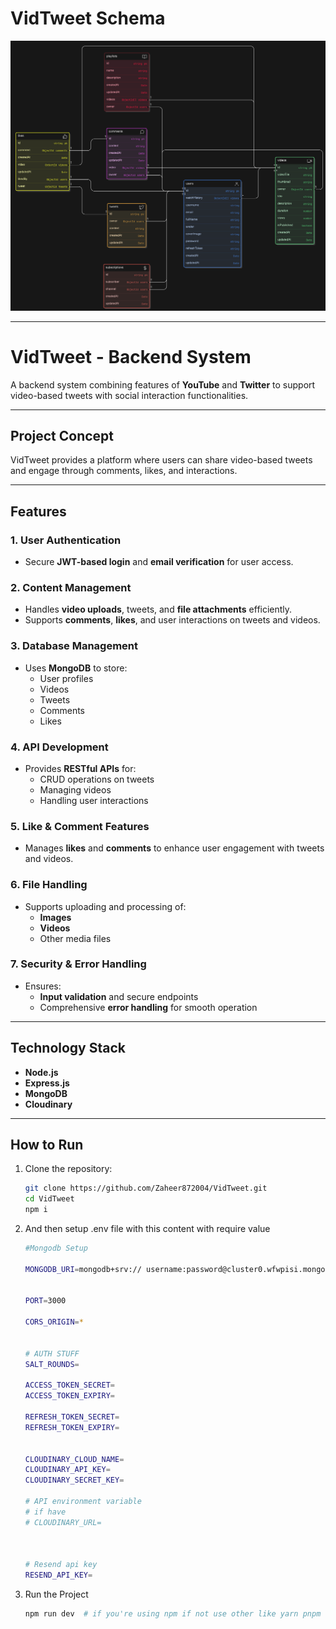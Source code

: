 
# VidTweet Schema

![alt text](diagram-export-9-29-2024-7_18_21-PM.png)

---

# VidTweet - Backend System  
A backend system combining features of **YouTube** and **Twitter** to support video-based tweets with social interaction functionalities.

---

## Project Concept  
VidTweet provides a platform where users can share video-based tweets and engage through comments, likes, and interactions.

---

## Features  

### 1. User Authentication  
- Secure **JWT-based login** and **email verification** for user access.  

### 2. Content Management  
- Handles **video uploads**, tweets, and **file attachments** efficiently.  
- Supports **comments**, **likes**, and user interactions on tweets and videos.  

### 3. Database Management  
- Uses **MongoDB** to store:
  - User profiles  
  - Videos  
  - Tweets  
  - Comments  
  - Likes  

### 4. API Development  
- Provides **RESTful APIs** for:
  - CRUD operations on tweets  
  - Managing videos  
  - Handling user interactions  

### 5. Like & Comment Features  
- Manages **likes** and **comments** to enhance user engagement with tweets and videos.  

### 6. File Handling  
- Supports uploading and processing of:
  - **Images**  
  - **Videos**  
  - Other media files  

### 7. Security & Error Handling  
- Ensures:
  - **Input validation** and secure endpoints  
  - Comprehensive **error handling** for smooth operation  

---

## Technology Stack  
- **Node.js**  
- **Express.js**  
- **MongoDB**  
- **Cloudinary**

---

## How to Run  
1. Clone the repository:  
   ```bash
   git clone https://github.com/Zaheer872004/VidTweet.git
   cd VidTweet
   npm i 


2. And then setup .env file with this content with require value
    ```bash
    #Mongodb Setup

    MONGODB_URI=mongodb+srv:// username:password@cluster0.wfwpisi.mongodb.net


    PORT=3000

    CORS_ORIGIN=*


    # AUTH STUFF
    SALT_ROUNDS=

    ACCESS_TOKEN_SECRET=
    ACCESS_TOKEN_EXPIRY=

    REFRESH_TOKEN_SECRET=
    REFRESH_TOKEN_EXPIRY=


    CLOUDINARY_CLOUD_NAME=
    CLOUDINARY_API_KEY=
    CLOUDINARY_SECRET_KEY=

    # API environment variable	
    # if have
    # CLOUDINARY_URL=



    # Resend api key
    RESEND_API_KEY=

3. Run the Project
    ```bash
    npm run dev  # if you're using npm if not use other like yarn pnpm etc
    
